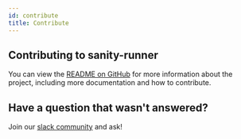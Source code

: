 ```yaml
---
id: contribute
title: Contribute
---
```


## Contributing to sanity-runner
You can view the [README on GitHub](http://github.com/tophat/sanity-runner) for more information about the project, including more documentation and how to contribute.

## Have a question that wasn't answered?

Join our [slack community](https://tophat-opensource.slack.com) and ask!
